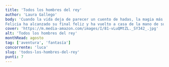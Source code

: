 ```yaml
---
title: 'Todos los hombres del rey'
author: 'Laura Gallego'
body: 'Cuando la vida deja de parecer un cuento de hadas, la magia más poderosa surge donde menos te lo esperas...
Felicia ha alcanzado su final feliz y ha vuelto a casa de la mano de su príncipe desencantado. '
cover: 'https://m.media-amazon.com/images/I/81-vLuQMtZL._SY342_.jpg'
alt: 'Todos los hombres del rey'
monthRead: agosto
tag: ['aventura', 'fantasía']
concorrente: 'luca'
slug: 'todos-los-hombres-del-rey'
punti: 7
---
```

